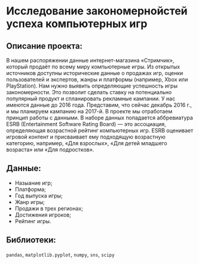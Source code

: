 # Исследование закономернойстей успеха компьютерных игр

## Описание проекта:

В нашем распоряжении данные интернет-магазина «Стримчик», который продаёт по всему миру компьютерные игры. Из открытых источников доступны исторические данные 
о продажах игр, оценки пользователей и экспертов, жанры и платформы (например, Xbox или PlayStation). Нам нужно выявить определяющие успешность игры закономерности. 
Это позволит сделать ставку на потенциально популярный продукт и спланировать рекламные кампании. 
У нас имеются данные до 2016 года. Представим, что сейчас декабрь 2016 г., и мы планируем кампанию на 2017-й. В проекте мы отработаем принцип работы с данными. 
В наборе данных попадается аббревиатура ESRB (Entertainment Software Rating Board) — это ассоциация, определяющая возрастной рейтинг компьютерных игр. 
ESRB оценивает игровой контент и присваивает ему подходящую возрастную категорию, например, «Для взрослых», «Для детей младшего возраста» или «Для подростков».

## Данные:
- Назыание игр;
- Платформа;
- Год выпуска игры;
- Жанр игры;
- Продажи в трех регионах;
- Достижения игроков;
- Рейтинг игры.

## Библиотеки:
`pandas`, `matplotlib.pyplot`, `numpy`, `sns`, `scipy`
